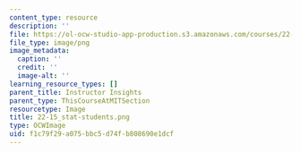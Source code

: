 ```yaml
---
content_type: resource
description: ''
file: https://ol-ocw-studio-app-production.s3.amazonaws.com/courses/22-15-essential-numerical-methods-fall-2014/f1c79f29a075bbc5d74fb808690e1dcf_22-15_stat-students.png
file_type: image/png
image_metadata:
  caption: ''
  credit: ''
  image-alt: ''
learning_resource_types: []
parent_title: Instructor Insights
parent_type: ThisCourseAtMITSection
resourcetype: Image
title: 22-15_stat-students.png
type: OCWImage
uid: f1c79f29-a075-bbc5-d74f-b808690e1dcf
---
```

